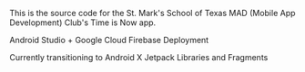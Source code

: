 This is the source code for the St. Mark's School of Texas MAD (Mobile App Development) Club's Time is Now app.

Android Studio + Google Cloud Firebase Deployment


Currently transitioning to Android X Jetpack Libraries and Fragments





















